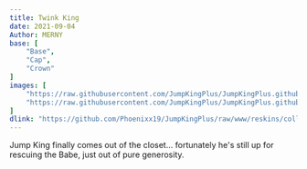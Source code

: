 ```yaml
---
title: Twink King
date: 2021-09-04
Author: MERNY
base: [
    "Base", 
    "Cap",
	"Crown"
]
images: [
    "https://raw.githubusercontent.com/JumpKingPlus/JumpKingPlus.github.io/www/images/workshop/collections/2-banner.png",
    "https://raw.githubusercontent.com/JumpKingPlus/JumpKingPlus.github.io/www/images/workshop/collections/2-hover.gif"
]
dlink: "https://github.com/Phoenixx19/JumpKingPlus/raw/www/reskins/collections/TwinkKing.zip"
---
```


Jump King finally comes out of the closet... fortunately he's still up for rescuing the Babe, just out of pure generosity.
